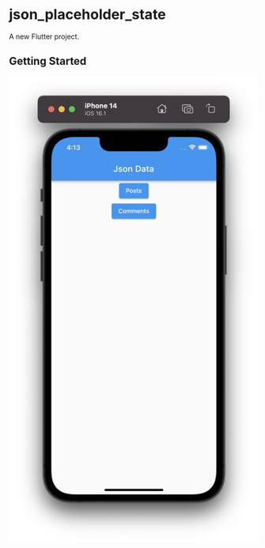 # json_placeholder_state

A new Flutter project.

## Getting Started

<img src="https://github.com/MohamedGoush/Json-PlaceHolder-Api-Integration-with-State/blob/6f3139aaf60508f918cf1252fd7d71fbdefe1933/sample/One.png" />
